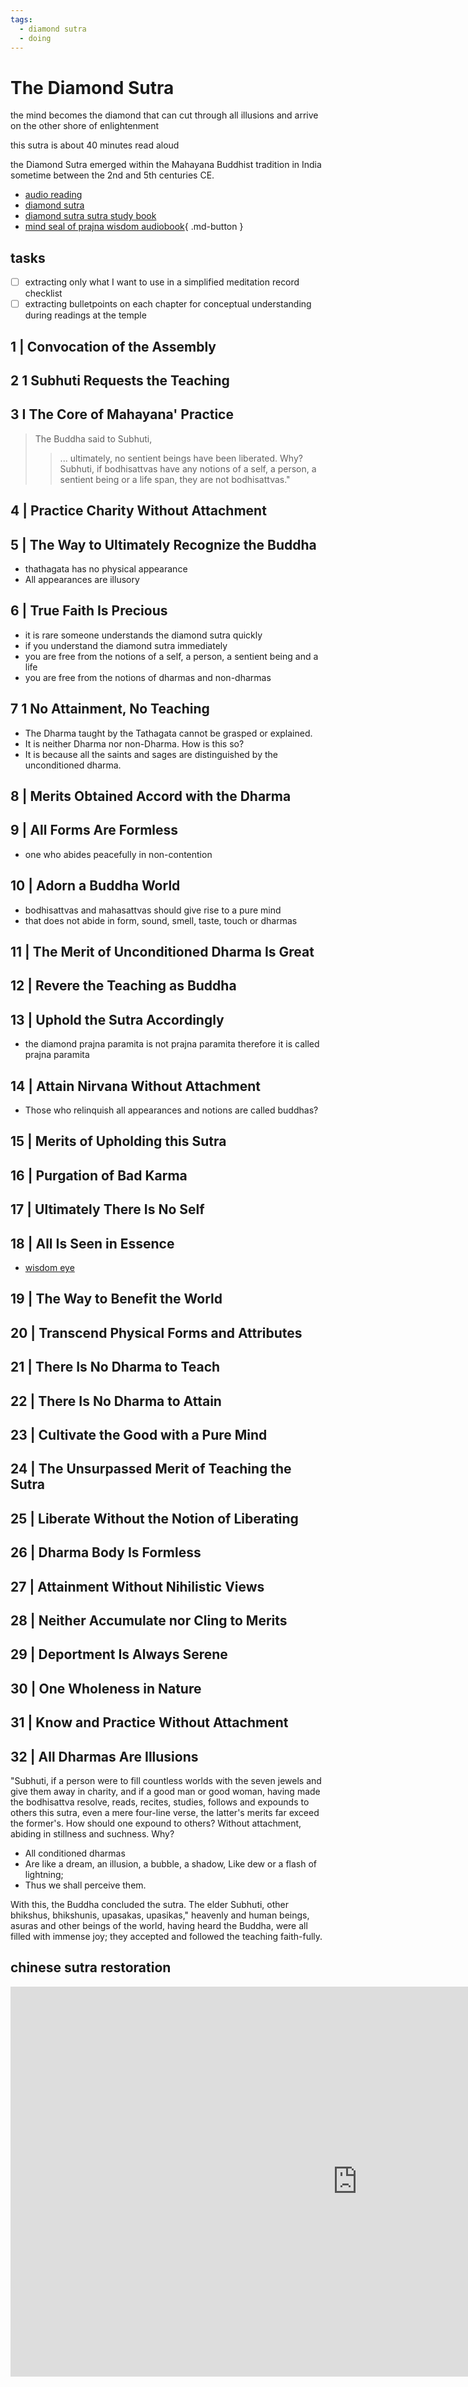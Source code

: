 ```yaml
---
tags:
  - diamond sutra 
  - doing 
---
```

# The Diamond Sutra

the mind becomes the diamond that can cut through all illusions and arrive on the other shore of enlightenment

this sutra is about 40 minutes read aloud

the Diamond Sutra emerged within the Mahayana Buddhist tradition in India sometime between the 2nd and 5th centuries CE.

- [audio reading](https://drive.google.com/file/d/1k8XpOOQtVXUy8AQWPMr-YlMuKCD_hBA7/view)
- [diamond sutra](https://www.ctworld.org.tw/Buddhist%20e-Books/Books01/index.html)
- [diamond sutra sutra study book](https://www.ctworld.org.tw/Buddhist%20e-Books/Books06/index.html)
- [mind seal of prajna wisdom audiobook](https://www.ctworld.org.tw/Buddhist%20e-Books/Audio/Book007/index.html){ .md-button }

## tasks

- [ ] extracting only what I want to use in a simplified meditation record checklist
- [ ] extracting bulletpoints on each chapter for conceptual understanding during readings at the temple

## 1 | Convocation of the Assembly

## 2 1 Subhuti Requests the Teaching

## 3 I The Core of Mahayana' Practice

> The Buddha said to Subhuti,
>> ... ultimately, no sentient beings have been liberated. Why? Subhuti, if bodhisattvas have any notions of a self, a person, a sentient being or a life span, they are not bodhisattvas."

## 4 | Practice Charity Without Attachment

## 5 | The Way to Ultimately Recognize the Buddha

- thathagata has no physical appearance
- All appearances are illusory

## 6 | True Faith Is Precious

- it is rare someone understands the diamond sutra quickly
- if you understand the diamond sutra immediately
- you are free from the notions of a self, a person, a sentient being and a life
- you are free from the notions of dharmas and non-dharmas

## 7 1 No Attainment, No Teaching

- The Dharma taught by the Tathagata cannot be grasped or explained.
- It is neither Dharma nor non-Dharma. How is this so?
- It is because all the saints and sages are distinguished by the unconditioned dharma.

## 8 | Merits Obtained Accord with the Dharma

## 9 | All Forms Are Formless

- one who abides peacefully in non-contention

## 10 | Adorn a Buddha World

- bodhisattvas and mahasattvas should give rise to a pure mind
- that does not abide in form, sound, smell, taste, touch or dharmas

## 11 | The Merit of Unconditioned Dharma Is Great

## 12 | Revere the Teaching as Buddha

## 13 | Uphold the Sutra Accordingly

- the diamond prajna paramita is not prajna paramita therefore it is called prajna paramita

## 14 | Attain Nirvana Without Attachment

- Those who relinquish all appearances and notions are called buddhas?

## 15 | Merits of Upholding this Sutra

## 16 | Purgation of Bad Karma

## 17 | Ultimately There Is No Self

## 18 | All Is Seen in Essence

- [wisdom eye](glossary.md#buddha-eyes)

## 19 | The Way to Benefit the World

## 20 | Transcend Physical Forms and Attributes

## 21 | There Is No Dharma to Teach

## 22 | There Is No Dharma to Attain

## 23 | Cultivate the Good with a Pure Mind

## 24 | The Unsurpassed Merit of Teaching the Sutra

## 25 | Liberate Without the Notion of Liberating

## 26 | Dharma Body Is Formless

## 27 | Attainment Without Nihilistic Views

## 28 | Neither Accumulate nor Cling to Merits

## 29 | Deportment Is Always Serene

## 30 | One Wholeness in Nature

## 31 | Know and Practice Without Attachment

## 32 | All Dharmas Are Illusions

"Subhuti, if a person were to fill countless worlds with the seven jewels and give them away in charity, and if a good man or good woman, having made the bodhisattva resolve, reads, recites, studies, follows and expounds to others this sutra, even a mere four-line verse, the latter's merits far exceed the former's. How should one expound to others?
Without attachment, abiding in stillness and suchness. Why?

- All conditioned dharmas
- Are like a dream, an illusion, a bubble, a shadow, Like dew or a flash of lightning;
- Thus we shall perceive them.

With this, the Buddha concluded the sutra. The elder Subhuti, other bhikshus, bhikshunis, upasakas, upasikas," heavenly and human beings, asuras and other beings of the world, having heard the Buddha, were all filled with immense joy; they accepted and followed the teaching faith-fully.

## chinese sutra restoration

<iframe width="1109" height="624" src="https://www.youtube.com/embed/SgN5HQXTlMc" title="Conserving the Diamond Sutra" frameborder="0" allow="accelerometer; autoplay; clipboard-write; encrypted-media; gyroscope; picture-in-picture; web-share" allowfullscreen></iframe>
